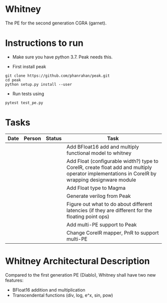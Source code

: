 # Whitney
The PE for the second generation CGRA (garnet).

# Instructions to run
* Make sure you have python 3.7. Peak needs this.

* First install peak
```
git clone https://github.com/phanrahan/peak.git
cd peak
python setup.py install --user
```

* Run tests using
```
pytest test_pe.py
```

# Tasks
| Date | Person | Status | Task |
| ---- | ------ | ------ | ---- |
| | | | Add BFloat16 add and multiply functional model to whitney |
| | | | Add Float (configurable width?) type to CoreIR, create float add and multiply operator implementations in CoreIR by wrapping designware module |
| | | | Add Float type to Magma |
| | | | Generate verilog from Peak |
| | | | Figure out what to do about different latencies (if they are different for the floating point ops) |
| | | | Add multi-PE support to Peak |
| | | | Change CoreIR mapper, PnR to support multi-PE |

# Whitney Architectural Description
Compared to the first generation PE (Diablo), Whitney shall have two new features:
* BFloat16 addition and multiplication
* Transcendental functions (div, log, e^x, sin, pow)
